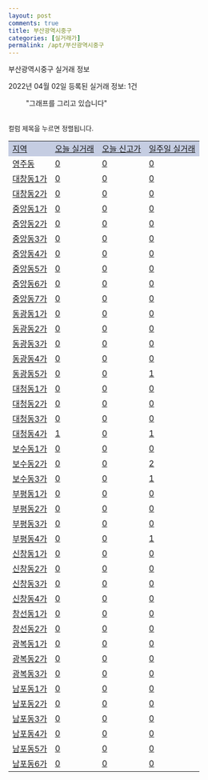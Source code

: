 ```yaml
---
layout: post
comments: true
title: 부산광역시중구
categories: [실거래가]
permalink: /apt/부산광역시중구
---
```


부산광역시중구 실거래 정보

2022년 04월 02일 등록된 실거래 정보: 1건

<!--<script async src="https://pagead2.googlesyndication.com/pagead/js/adsbygoogle.js?client=ca-pub-3485438051770037"
 crossorigin="anonymous"></script>-->

<script type="text/javascript">
  google.charts.load('current', {'packages':['corechart']});
  google.charts.setOnLoadCallback(drawChart);

  function drawChart() {
    var data = google.visualization.arrayToDataTable([['거래일', '매매', '전월세', '전매'], ['21-01', 2, 2, 0], ['21-02', 27, 19, 0], ['21-03', 30, 16, 0], ['21-04', 40, 15, 12], ['21-05', 42, 8, 19], ['21-06', 28, 29, 6], ['21-07', 23, 24, 2], ['21-08', 20, 14, 0], ['21-09', 16, 25, 0], ['21-10', 27, 10, 0], ['21-11', 20, 15, 0], ['21-12', 23, 9, 0], ['22-01', 11, 12, 0], ['22-02', 14, 6, 0], ['22-03', 9, 9, 0]]);

    var options = {
      title: '최근 1년간 유형별 거래량 추이',
      legend: { position: 'bottom' }
    };

    setTimeout(function() {
        var chart = new google.visualization.LineChart(document.getElementById('columnchart_material'));
        chart.draw(data, (options));
        document.getElementById('loading').style.display = 'none';
        var dayLabel = (new Date()).getDay();
        if (dayLabel < 2) {
            sorttable.innerSortFunction.apply(document.getElementById('week'), []);
            sorttable.innerSortFunction.apply(document.getElementById('week'), []);        
        }
        else {
            sorttable.innerSortFunction.apply(document.getElementById('today'), []);
            sorttable.innerSortFunction.apply(document.getElementById('today'), []);
        }
    }, 200);

  }
</script>

<div id="loading" style="z-index:20; display: block; margin-left: 35px">"그래프를 그리고 있습니다"</div>
<div id="columnchart_material" style="width: 95%; margin-left: -35px; display: block"></div>
<!--<div style="width: 95%; margin-left: -35px; display: block">
      <script async src="https://pagead2.googlesyndication.com/pagead/js/adsbygoogle.js?client=ca-pub-3485438051770037"
          crossorigin="anonymous"></script>
      <ins class="adsbygoogle"
          style="display:block"
          data-ad-format="fluid"
          data-ad-layout-key="-fb+5w+4e-db+86"
          data-ad-client="ca-pub-3485438051770037"
          data-ad-slot="1827090281"></ins>
      <script>
          (adsbygoogle = window.adsbygoogle || []).push({});
      </script>
</div>-->
<br>

<font size='small' style='font-size: small;'>컬럼 제목을 누르면 정렬됩니다.</font>
<table class="sortable">
  <tr style='background-color: rgba(114, 132, 186,0.4);'>
    <td id="region"><a href="#">지역</a></td>
    <td id="today"><a href="#">오늘 실거래</a></td>
    <td id="today_new"><a href="#">오늘 신고가</a></td>
    <td id="week"><a href="#">일주일 실거래</a></td>
  </tr>

  
  <tr class="item">
    <td><a href="부산광역시중구영주동">영주동</a></td>
    <td><a href="부산광역시중구영주동">0</a></td>
    <td><a href="부산광역시중구영주동">0</a></td>
    <td><a href="부산광역시중구영주동">0</a></td>
  </tr>
    

  <tr class="item">
    <td><a href="부산광역시중구대창동1가">대창동1가</a></td>
    <td><a href="부산광역시중구대창동1가">0</a></td>
    <td><a href="부산광역시중구대창동1가">0</a></td>
    <td><a href="부산광역시중구대창동1가">0</a></td>
  </tr>
    

  <tr class="item">
    <td><a href="부산광역시중구대창동2가">대창동2가</a></td>
    <td><a href="부산광역시중구대창동2가">0</a></td>
    <td><a href="부산광역시중구대창동2가">0</a></td>
    <td><a href="부산광역시중구대창동2가">0</a></td>
  </tr>
    

  <tr class="item">
    <td><a href="부산광역시중구중앙동1가">중앙동1가</a></td>
    <td><a href="부산광역시중구중앙동1가">0</a></td>
    <td><a href="부산광역시중구중앙동1가">0</a></td>
    <td><a href="부산광역시중구중앙동1가">0</a></td>
  </tr>
    

  <tr class="item">
    <td><a href="부산광역시중구중앙동2가">중앙동2가</a></td>
    <td><a href="부산광역시중구중앙동2가">0</a></td>
    <td><a href="부산광역시중구중앙동2가">0</a></td>
    <td><a href="부산광역시중구중앙동2가">0</a></td>
  </tr>
    

  <tr class="item">
    <td><a href="부산광역시중구중앙동3가">중앙동3가</a></td>
    <td><a href="부산광역시중구중앙동3가">0</a></td>
    <td><a href="부산광역시중구중앙동3가">0</a></td>
    <td><a href="부산광역시중구중앙동3가">0</a></td>
  </tr>
    

  <tr class="item">
    <td><a href="부산광역시중구중앙동4가">중앙동4가</a></td>
    <td><a href="부산광역시중구중앙동4가">0</a></td>
    <td><a href="부산광역시중구중앙동4가">0</a></td>
    <td><a href="부산광역시중구중앙동4가">0</a></td>
  </tr>
    

  <tr class="item">
    <td><a href="부산광역시중구중앙동5가">중앙동5가</a></td>
    <td><a href="부산광역시중구중앙동5가">0</a></td>
    <td><a href="부산광역시중구중앙동5가">0</a></td>
    <td><a href="부산광역시중구중앙동5가">0</a></td>
  </tr>
    

  <tr class="item">
    <td><a href="부산광역시중구중앙동6가">중앙동6가</a></td>
    <td><a href="부산광역시중구중앙동6가">0</a></td>
    <td><a href="부산광역시중구중앙동6가">0</a></td>
    <td><a href="부산광역시중구중앙동6가">0</a></td>
  </tr>
    

  <tr class="item">
    <td><a href="부산광역시중구중앙동7가">중앙동7가</a></td>
    <td><a href="부산광역시중구중앙동7가">0</a></td>
    <td><a href="부산광역시중구중앙동7가">0</a></td>
    <td><a href="부산광역시중구중앙동7가">0</a></td>
  </tr>
    

  <tr class="item">
    <td><a href="부산광역시중구동광동1가">동광동1가</a></td>
    <td><a href="부산광역시중구동광동1가">0</a></td>
    <td><a href="부산광역시중구동광동1가">0</a></td>
    <td><a href="부산광역시중구동광동1가">0</a></td>
  </tr>
    

  <tr class="item">
    <td><a href="부산광역시중구동광동2가">동광동2가</a></td>
    <td><a href="부산광역시중구동광동2가">0</a></td>
    <td><a href="부산광역시중구동광동2가">0</a></td>
    <td><a href="부산광역시중구동광동2가">0</a></td>
  </tr>
    

  <tr class="item">
    <td><a href="부산광역시중구동광동3가">동광동3가</a></td>
    <td><a href="부산광역시중구동광동3가">0</a></td>
    <td><a href="부산광역시중구동광동3가">0</a></td>
    <td><a href="부산광역시중구동광동3가">0</a></td>
  </tr>
    

  <tr class="item">
    <td><a href="부산광역시중구동광동4가">동광동4가</a></td>
    <td><a href="부산광역시중구동광동4가">0</a></td>
    <td><a href="부산광역시중구동광동4가">0</a></td>
    <td><a href="부산광역시중구동광동4가">0</a></td>
  </tr>
    

  <tr class="item">
    <td><a href="부산광역시중구동광동5가">동광동5가</a></td>
    <td><a href="부산광역시중구동광동5가">0</a></td>
    <td><a href="부산광역시중구동광동5가">0</a></td>
    <td><a href="부산광역시중구동광동5가">1</a></td>
  </tr>
    

  <tr class="item">
    <td><a href="부산광역시중구대청동1가">대청동1가</a></td>
    <td><a href="부산광역시중구대청동1가">0</a></td>
    <td><a href="부산광역시중구대청동1가">0</a></td>
    <td><a href="부산광역시중구대청동1가">0</a></td>
  </tr>
    

  <tr class="item">
    <td><a href="부산광역시중구대청동2가">대청동2가</a></td>
    <td><a href="부산광역시중구대청동2가">0</a></td>
    <td><a href="부산광역시중구대청동2가">0</a></td>
    <td><a href="부산광역시중구대청동2가">0</a></td>
  </tr>
    

  <tr class="item">
    <td><a href="부산광역시중구대청동3가">대청동3가</a></td>
    <td><a href="부산광역시중구대청동3가">0</a></td>
    <td><a href="부산광역시중구대청동3가">0</a></td>
    <td><a href="부산광역시중구대청동3가">0</a></td>
  </tr>
    

  <tr class="item">
    <td><a href="부산광역시중구대청동4가">대청동4가</a></td>
    <td><a href="부산광역시중구대청동4가">1</a></td>
    <td><a href="부산광역시중구대청동4가">0</a></td>
    <td><a href="부산광역시중구대청동4가">1</a></td>
  </tr>
    

  <tr class="item">
    <td><a href="부산광역시중구보수동1가">보수동1가</a></td>
    <td><a href="부산광역시중구보수동1가">0</a></td>
    <td><a href="부산광역시중구보수동1가">0</a></td>
    <td><a href="부산광역시중구보수동1가">0</a></td>
  </tr>
    

  <tr class="item">
    <td><a href="부산광역시중구보수동2가">보수동2가</a></td>
    <td><a href="부산광역시중구보수동2가">0</a></td>
    <td><a href="부산광역시중구보수동2가">0</a></td>
    <td><a href="부산광역시중구보수동2가">2</a></td>
  </tr>
    

  <tr class="item">
    <td><a href="부산광역시중구보수동3가">보수동3가</a></td>
    <td><a href="부산광역시중구보수동3가">0</a></td>
    <td><a href="부산광역시중구보수동3가">0</a></td>
    <td><a href="부산광역시중구보수동3가">1</a></td>
  </tr>
    

  <tr class="item">
    <td><a href="부산광역시중구부평동1가">부평동1가</a></td>
    <td><a href="부산광역시중구부평동1가">0</a></td>
    <td><a href="부산광역시중구부평동1가">0</a></td>
    <td><a href="부산광역시중구부평동1가">0</a></td>
  </tr>
    

  <tr class="item">
    <td><a href="부산광역시중구부평동2가">부평동2가</a></td>
    <td><a href="부산광역시중구부평동2가">0</a></td>
    <td><a href="부산광역시중구부평동2가">0</a></td>
    <td><a href="부산광역시중구부평동2가">0</a></td>
  </tr>
    

  <tr class="item">
    <td><a href="부산광역시중구부평동3가">부평동3가</a></td>
    <td><a href="부산광역시중구부평동3가">0</a></td>
    <td><a href="부산광역시중구부평동3가">0</a></td>
    <td><a href="부산광역시중구부평동3가">0</a></td>
  </tr>
    

  <tr class="item">
    <td><a href="부산광역시중구부평동4가">부평동4가</a></td>
    <td><a href="부산광역시중구부평동4가">0</a></td>
    <td><a href="부산광역시중구부평동4가">0</a></td>
    <td><a href="부산광역시중구부평동4가">1</a></td>
  </tr>
    

  <tr class="item">
    <td><a href="부산광역시중구신창동1가">신창동1가</a></td>
    <td><a href="부산광역시중구신창동1가">0</a></td>
    <td><a href="부산광역시중구신창동1가">0</a></td>
    <td><a href="부산광역시중구신창동1가">0</a></td>
  </tr>
    

  <tr class="item">
    <td><a href="부산광역시중구신창동2가">신창동2가</a></td>
    <td><a href="부산광역시중구신창동2가">0</a></td>
    <td><a href="부산광역시중구신창동2가">0</a></td>
    <td><a href="부산광역시중구신창동2가">0</a></td>
  </tr>
    

  <tr class="item">
    <td><a href="부산광역시중구신창동3가">신창동3가</a></td>
    <td><a href="부산광역시중구신창동3가">0</a></td>
    <td><a href="부산광역시중구신창동3가">0</a></td>
    <td><a href="부산광역시중구신창동3가">0</a></td>
  </tr>
    

  <tr class="item">
    <td><a href="부산광역시중구신창동4가">신창동4가</a></td>
    <td><a href="부산광역시중구신창동4가">0</a></td>
    <td><a href="부산광역시중구신창동4가">0</a></td>
    <td><a href="부산광역시중구신창동4가">0</a></td>
  </tr>
    

  <tr class="item">
    <td><a href="부산광역시중구창선동1가">창선동1가</a></td>
    <td><a href="부산광역시중구창선동1가">0</a></td>
    <td><a href="부산광역시중구창선동1가">0</a></td>
    <td><a href="부산광역시중구창선동1가">0</a></td>
  </tr>
    

  <tr class="item">
    <td><a href="부산광역시중구창선동2가">창선동2가</a></td>
    <td><a href="부산광역시중구창선동2가">0</a></td>
    <td><a href="부산광역시중구창선동2가">0</a></td>
    <td><a href="부산광역시중구창선동2가">0</a></td>
  </tr>
    

  <tr class="item">
    <td><a href="부산광역시중구광복동1가">광복동1가</a></td>
    <td><a href="부산광역시중구광복동1가">0</a></td>
    <td><a href="부산광역시중구광복동1가">0</a></td>
    <td><a href="부산광역시중구광복동1가">0</a></td>
  </tr>
    

  <tr class="item">
    <td><a href="부산광역시중구광복동2가">광복동2가</a></td>
    <td><a href="부산광역시중구광복동2가">0</a></td>
    <td><a href="부산광역시중구광복동2가">0</a></td>
    <td><a href="부산광역시중구광복동2가">0</a></td>
  </tr>
    

  <tr class="item">
    <td><a href="부산광역시중구광복동3가">광복동3가</a></td>
    <td><a href="부산광역시중구광복동3가">0</a></td>
    <td><a href="부산광역시중구광복동3가">0</a></td>
    <td><a href="부산광역시중구광복동3가">0</a></td>
  </tr>
    

  <tr class="item">
    <td><a href="부산광역시중구남포동1가">남포동1가</a></td>
    <td><a href="부산광역시중구남포동1가">0</a></td>
    <td><a href="부산광역시중구남포동1가">0</a></td>
    <td><a href="부산광역시중구남포동1가">0</a></td>
  </tr>
    

  <tr class="item">
    <td><a href="부산광역시중구남포동2가">남포동2가</a></td>
    <td><a href="부산광역시중구남포동2가">0</a></td>
    <td><a href="부산광역시중구남포동2가">0</a></td>
    <td><a href="부산광역시중구남포동2가">0</a></td>
  </tr>
    

  <tr class="item">
    <td><a href="부산광역시중구남포동3가">남포동3가</a></td>
    <td><a href="부산광역시중구남포동3가">0</a></td>
    <td><a href="부산광역시중구남포동3가">0</a></td>
    <td><a href="부산광역시중구남포동3가">0</a></td>
  </tr>
    

  <tr class="item">
    <td><a href="부산광역시중구남포동4가">남포동4가</a></td>
    <td><a href="부산광역시중구남포동4가">0</a></td>
    <td><a href="부산광역시중구남포동4가">0</a></td>
    <td><a href="부산광역시중구남포동4가">0</a></td>
  </tr>
    

  <tr class="item">
    <td><a href="부산광역시중구남포동5가">남포동5가</a></td>
    <td><a href="부산광역시중구남포동5가">0</a></td>
    <td><a href="부산광역시중구남포동5가">0</a></td>
    <td><a href="부산광역시중구남포동5가">0</a></td>
  </tr>
    

  <tr class="item">
    <td><a href="부산광역시중구남포동6가">남포동6가</a></td>
    <td><a href="부산광역시중구남포동6가">0</a></td>
    <td><a href="부산광역시중구남포동6가">0</a></td>
    <td><a href="부산광역시중구남포동6가">0</a></td>
  </tr>
    


</table>


    